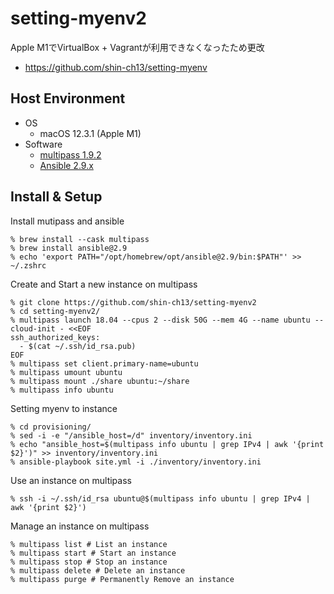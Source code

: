 # setting-myenv2

Apple M1でVirtualBox + Vagrantが利用できなくなったため更改
* <https://github.com/shin-ch13/setting-myenv>

## Host Environment

* OS
  * macOS 12.3.1 (Apple M1)
* Software
  * [multipass 1.9.2](https://multipass.run/docs)
  * [Ansible 2.9.x](https://docs.ansible.com/)

## Install & Setup

Install mutipass and ansible

```shell
% brew install --cask multipass
% brew install ansible@2.9
% echo 'export PATH="/opt/homebrew/opt/ansible@2.9/bin:$PATH"' >> ~/.zshrc
```

Create and Start a new instance on multipass

```shell
% git clone https://github.com/shin-ch13/setting-myenv2
% cd setting-myenv2/
% multipass launch 18.04 --cpus 2 --disk 50G --mem 4G --name ubuntu --cloud-init - <<EOF
ssh_authorized_keys:
  - $(cat ~/.ssh/id_rsa.pub)
EOF
% multipass set client.primary-name=ubuntu
% multipass umount ubuntu
% multipass mount ./share ubuntu:~/share
% multipass info ubuntu
```

Setting myenv to instance

```shell
% cd provisioning/
% sed -i -e "/ansible_host=/d" inventory/inventory.ini
% echo "ansible_host=$(multipass info ubuntu | grep IPv4 | awk '{print $2}')" >> inventory/inventory.ini
% ansible-playbook site.yml -i ./inventory/inventory.ini
```

Use an instance on multipass

```shell
% ssh -i ~/.ssh/id_rsa ubuntu@$(multipass info ubuntu | grep IPv4 | awk '{print $2}')
```

Manage an instance on multipass

```shell
% multipass list # List an instance
% multipass start # Start an instance
% multipass stop # Stop an instance
% multipass delete # Delete an instance
% multipass purge # Permanently Remove an instance
```
